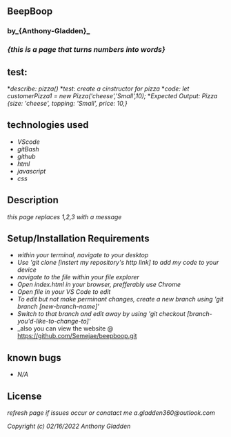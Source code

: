 
## BeepBoop

### by_**{Anthony-Gladden}**_

### _{this is a page that turns numbers into words}_

## test:
*_describe: pizza()_
*_test: create a cinstructor for pizza_
*_code: let customerPizza1 = new Pizza('cheese','Small',10);_
*_Expected Output: Pizza {size: 'cheese', topping: 'Small', price: 10,}_




## technologies used 
* _VScode_ 
* _gitBash_
* _github_
* _html_
* _javascript_
* _css_

## Description 
_this page replaces 1,2,3 with a message_


## Setup/Installation Requirements
* _within your terminal, navigate to your desktop_
* _Use 'git clone [instert my repository's http link] to add my code to your device_
* _navigate to the file within your file explorer_
* _Open index.html in your browser, prefferably use Chrome_
* _Open file in your VS Code to edit_
* _To edit but not make perminant changes, create a new branch using 'git branch [new-branch-name]'_
* _Switch to that branch and edit away by using 'git checkout [branch-you'd-like-to-change-to]'_
* _also you can view the website @ https://github.com/Semejae/beepboop.git

## known bugs
* _N/A_

## License
_refresh page if issues occur or conatact me a.gladden360@outlook.com_


_Copyright (c) 02/16/2022 Anthony Gladden_
